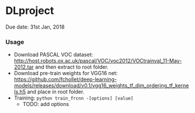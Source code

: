 # DLproject

Due date: 31st Jan, 2018

### Usage
* Download PASCAL VOC dataset: http://host.robots.ox.ac.uk/pascal/VOC/voc2012/VOCtrainval_11-May-2012.tar and then extract to root folder.
* Download pre-train weights for VGG16 net: https://github.com/fchollet/deep-learning-models/releases/download/v0.1/vgg16_weights_tf_dim_ordering_tf_kernels.h5 and place in root folder.
* Training: `python train_frcnn -[options] [value]`
    * TODO: add options
